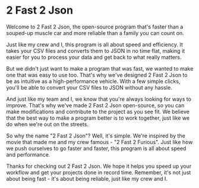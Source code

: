 # 2 Fast 2 Json

Welcome to 2 Fast 2 Json, the open-source program that's faster than a souped-up muscle car and more reliable than a family you can count on.

Just like my crew and I, this program is all about speed and efficiency. It takes your CSV files and converts them to JSON in no time flat, making it easier for you to process your data and get back to what really matters.

But we didn't just want to make a program that was fast, we wanted to make one that was easy to use too. That's why we've designed 2 Fast 2 Json to be as intuitive as a high-performance vehicle. With a few simple clicks, you'll be able to convert your CSV files to JSON without any hassle.

And just like my team and I, we know that you're always looking for ways to improve. That's why we've made 2 Fast 2 Json open-source, so you can make modifications and contribute to the project as you see fit. We believe that the best way to make a program better is to work together, just like we do when we're out on the streets.

So why the name "2 Fast 2 Json"? Well, it's simple. We're inspired by the movie that made me and my crew famous - "2 Fast 2 Furious". Just like how we push ourselves to go faster and faster, this program is all about speed and performance.

Thanks for checking out 2 Fast 2 Json. We hope it helps you speed up your workflow and get your projects done in record time. Remember, it's not just about being fast - it's about being reliable, just like my crew and I.
